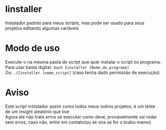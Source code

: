 # Iinstaller
Instalador padrão para meus scripts, mas pode ser usado para seus projetos editando algumas variáveis
# Modo de uso

Execute-o na mesma pasta do script que quer instalar o script ou programa.<br>
Para usar basta digitar: ```bash Iinstaller [Nome_do_programa]``` <br>
Ou: ```./Iinstaller [nome_script]``` (caso tenha dado permissão de execução)

# Aviso
Este script instalador assim como todos meus outros projetos, é um teste de um insight aleatório que tive<br>
Agora ele não trata erros se executar como deve, provavelmente vai rodar sem erros, caso não, entre em contato(ou se vira se for o brabo memo)
